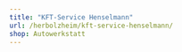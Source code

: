```yaml
---
title: "KFT-Service Henselmann"
url: /herbolzheim/kft-service-henselmann/
shop: Autowerkstatt
---
```

